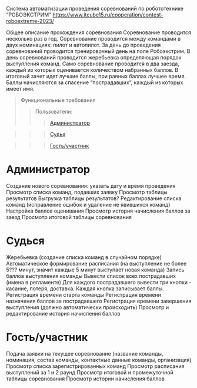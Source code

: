 Система автоматизации проведения соревнований по робототехнике “РОБОЭКСТРИМ”
https://www.itcube15.ru/cooperation/contest-roboextreme-2023/

Общее описание прохождения соревнования
Соревнование проводится несколько раз в год. Соревнование проводится между командами в двух номинациях: пилот и автопилот. За день до проведения соревнований проводится тренировочный день на поле Робоэкстрим. В день соревнований проводится жеребьевка определяющая порядок выступления команд. Само соревнование проводится в два заезда, каждый из которых оценивается количеством набранных баллов. В итоговый зачет идет лучшие баллы, при равных баллах лучшее время. Баллы начисляются за спасение “пострадавших”, каждый из которых имеет имя.

> Функциональные требования
> > Пользователи:
> > >[Администратор](#Администратор)

> > >[Судья](#Судья)

> > >[Гость/участник](#Гость/участник)


<h1>Администратор</h1>
Создание нового соревнования: указать дату и время проведения
Просмотр списка команд, подавших заявку
Просмотр таблицы результатов
Выгрузка таблицы результатов?
Редактирование списка команд (исправление ошибок и удаление не явившихся команд)
Настройка баллов оценивания
Просмотр история начисления баллов за заезд
Просмотр итоговой таблицы соревнования

<h1>Судься</h1>
Жеребьевка (создание списка команд в случайном порядке)
Автоматическое формирование расписания (на выступление не более 5??? минут, значит каждые 5 минут выступает новая команда)
Запись баллов выступления команды
Вывести список всех пострадавших (имена в регламенте)
Для каждого пострадавшего вывести три кнопки - касание, потеря, доставка. Каждая кнопка записывает баллы. 
Регистрация времени старта команды
Регистрация времени назначения баллов за пострадавшего
Регистрация времени завершения выступления (должно автоматически происходить)
Просмотр и редактирование история начисления баллов

<h1>Гость/участник</h1>
Подача заявки на текущее соревнование (название команды, номинация, состав команды, контактные данные команды, организация)
Просмотр списка зарегистрированных команд
Просмотр расписания выступлений за 1 и 2 раунд
Просмотр итоговой и промежуточной таблицы соревнования
Просмотр истории начисления баллов
